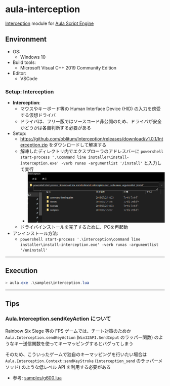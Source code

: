 ﻿# aula-interception

[Interception](https://github.com/oblitum/Interception) module for [Aula Script Engine](https://github.com/amenoyoya/aula)

## Environment

- OS:
    - Windows 10
- Build tools:
    - Microsoft Visual C++ 2019 Community Edition
- Editor:
    - VSCode

### Setup: Interception
- **Interception**:
    - マウスやキーボード等の Human Interface Device (HID) の入力を傍受する仮想ドライバ
    - ドライバは、フリー版ではソースコード非公開のため、ドライバが安全かどうかは各自判断する必要がある
- Setup:
    - https://github.com/oblitum/Interception/releases/download/v1.0.1/Interception.zip をダウンロードして解凍する
    - 解凍したディレクトリ内でエクスプローラのアドレスバーに `powershell start-process '.\command line installer\install-interception.exe' -verb runas -argumentlist '/install'` と入力して実行
        - ![install-interception.png](./img/install-interception.png)
    - ドライバインストールを完了するために、PCを再起動
- アンインストール方法:
    - `powershell start-process '.\interception\command line installer\install-interception.exe' -verb runas -argumentlist '/uninstall'`

***

## Execution

```powershell
> aula.exe .\samples\interception.lua
```

***

## Tips

### Aula.Interception.sendKeyAction について
Rainbow Six Siege 等の FPS ゲームでは、チート対策のためか `Aula.Interception.sendKeyAction` (`Win32API.SendInput` のラッパー関数) のようなキー送信関数を使ってキーマッピングするとバグってしまう

そのため、こういったゲームで独自のキーマッピングを行いたい場合は `Aula.Interception.Context:sendKeyStroke` (`interception_send` のラッパーメソッド) のような低レベル API を利用する必要がある

- 参考: [samples/g600.lua](./samples/g600.lua)
